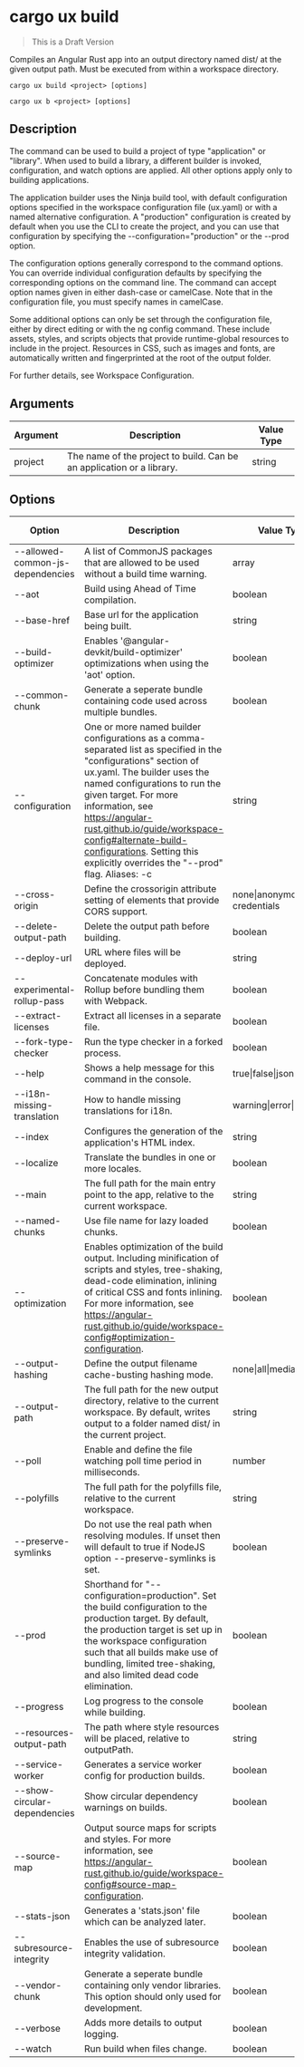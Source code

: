 # cargo ux build

> This is a Draft Version

Compiles an Angular Rust app into an output directory named dist/ at the given output path. Must be executed from within a workspace directory.

```      
cargo ux build <project> [options]
```
```   
cargo ux b <project> [options]
```

## Description

The command can be used to build a project of type "application" or "library". When used to build a library, a different builder is invoked, configuration, and watch options are applied. All other options apply only to building applications.

The application builder uses the Ninja build tool, with default configuration options specified in the workspace configuration file (ux.yaml) or with a named alternative configuration. A "production" configuration is created by default when you use the CLI to create the project, and you can use that configuration by specifying the --configuration="production" or the --prod option.

The configuration options generally correspond to the command options. You can override individual configuration defaults by specifying the corresponding options on the command line. The command can accept option names given in either dash-case or camelCase. Note that in the configuration file, you must specify names in camelCase.

Some additional options can only be set through the configuration file, either by direct editing or with the ng config command. These include assets, styles, and scripts objects that provide runtime-global resources to include in the project. Resources in CSS, such as images and fonts, are automatically written and fingerprinted at the root of the output folder.

For further details, see Workspace Configuration.

## Arguments
Argument   | Description | Value Type
-----------|-------------|-----------
project    | The name of the project to build. Can be an application or a library. | string

## Options

Option | Description | Value Type | Default Value
-------|-------------|------------|---------------
--allowed-common-js-dependencies | A list of CommonJS packages that are allowed to be used without a build time warning. | array 	
--aot  | Build using Ahead of Time compilation. | boolean | false
--base-href | Base url for the application being built. | string |
--build-optimizer | Enables '@angular-devkit/build-optimizer' optimizations when using the 'aot' option. | boolean | false
--common-chunk | Generate a seperate bundle containing code used across multiple bundles. |	boolean | true
--configuration |One or more named builder configurations as a comma-separated list as specified in the "configurations" section of ux.yaml. The builder uses the named configurations to run the given target. For more information, see https://angular-rust.github.io/guide/workspace-config#alternate-build-configurations. Setting this explicitly overrides the "--prod" flag. Aliases: -c |	string |
--cross-origin | Define the crossorigin attribute setting of elements that provide CORS support. | none\|anonymous\|use-credentials | none
--delete-output-path | Delete the output path before building. | boolean | true
--deploy-url | URL where files will be deployed. | string |
--experimental-rollup-pass | Concatenate modules with Rollup before bundling them with Webpack. | boolean | false
--extract-licenses | Extract all licenses in a separate file. |	boolean | false
--fork-type-checker | Run the type checker in a forked process. | boolean | true
--help | Shows a help message for this command in the console. | true\|false\|json | false
--i18n-missing-translation | How to handle missing translations for i18n. | warning\|error\|ignore | warning
--index | Configures the generation of the application's HTML index. | string |
--localize | Translate the bundles in one or more locales. | boolean |
--main | The full path for the main entry point to the app, relative to the current workspace. |string |
--named-chunks | Use file name for lazy loaded chunks. | boolean | true
--optimization | Enables optimization of the build output. Including minification of scripts and styles, tree-shaking, dead-code elimination, inlining of critical CSS and fonts inlining. For more information, see https://angular-rust.github.io/guide/workspace-config#optimization-configuration. | boolean | false
--output-hashing | Define the output filename cache-busting hashing mode. |	none\|all\|media\|bundles |	none
--output-path | The full path for the new output directory, relative to the current workspace. By default, writes output to a folder named dist/ in the current project. | string |
--poll | Enable and define the file watching poll time period in milliseconds. | number |
--polyfills | The full path for the polyfills file, relative to the current workspace. | string 	|
--preserve-symlinks | Do not use the real path when resolving modules. If unset then will default to true if NodeJS option --preserve-symlinks is set. | boolean |
--prod | Shorthand for "--configuration=production". Set the build configuration to the production target. By default, the production target is set up in the workspace configuration such that all builds make use of bundling, limited tree-shaking, and also limited dead code elimination. | boolean |
--progress | Log progress to the console while building. | boolean | true
--resources-output-path | The path where style resources will be placed, relative to outputPath.| string |
--service-worker | Generates a service worker config for production builds. | boolean |	false
--show-circular-dependencies | Show circular dependency warnings on builds. | boolean | true
--source-map | Output source maps for scripts and styles. For more information, see https://angular-rust.github.io/guide/workspace-config#source-map-configuration. | boolean | true
--stats-json | Generates a 'stats.json' file which can be analyzed later. | boolean | false
--subresource-integrity | Enables the use of subresource integrity validation. | boolean | false
--vendor-chunk | Generate a seperate bundle containing only vendor libraries. This option should only used for development. | boolean | true
--verbose | Adds more details to output logging. | boolean | false
--watch | Run build when files change. | boolean | false